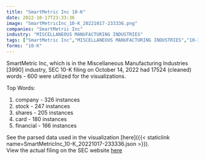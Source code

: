 ```yaml
---
title: "SmartMetric Inc 10-K"
date: 2022-10-17T23:33:36
image: "SmartMetricInc_10-K_20221017-233336.png"
companies: "SmartMetric Inc"
industry: "MISCELLANEOUS MANUFACTURING INDUSTRIES"
tags: ["SmartMetric Inc","MISCELLANEOUS MANUFACTURING INDUSTRIES","10-14-2022","10-K"]
forms: "10-K"
---
```

SmartMetric Inc, which is in the Miscellaneous Manufacturing Industries [3990] industry, SEC 10-K filing on October 14, 2022 had 17524 (cleaned) words - 600 were utilized for the visualizations.

Top Words:
1. company - 326 instances
2. stock - 247 instances
3. shares - 205 instances
4. card - 180 instances
5. financial - 166 instances


See the parsed data used in the visualization [here]({{< staticlink name=SmartMetricInc_10-K_20221017-233336.json >}}).  
View the actual filing on the SEC website [here](https://www.sec.gov/Archives/edgar/data/1301991/0001829126-22-017944.txt)